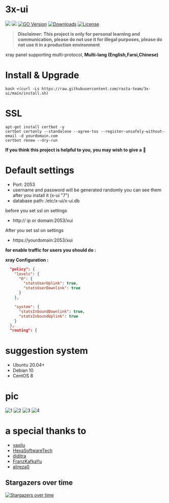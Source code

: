 # 3x-ui
![](https://img.shields.io/github/v/release/mhsanaei/3x-ui.svg)
![](https://img.shields.io/github/actions/workflow/status/mhsanaei/3x-ui/release.yml.svg)
[![GO Version](https://img.shields.io/github/go-mod/go-version/mhsanaei/3x-ui.svg)](https://img.shields.io/github/go-mod/go-version/mhsanaei/3x-ui)
[![Downloads](https://img.shields.io/github/downloads/mhsanaei/3x-ui/total.svg)](https://img.shields.io/github/downloads/mhsanaei/3x-ui/total)
[![License](https://img.shields.io/badge/license-GPL%20V3-blue.svg?longCache=true)](https://www.gnu.org/licenses/gpl-3.0.en.html)

> **Disclaimer: This project is only for personal learning and communication, please do not use it for illegal purposes, please do not use it in a production environment**

xray panel supporting multi-protocol, **Multi-lang (English,Farsi,Chinese)**

# Install & Upgrade

```
bash <(curl -Ls https://raw.githubusercontent.com/rasta-team/3x-ui/main/install.sh)
```

# SSL
```
apt-get install certbot -y
certbot certonly --standalone --agree-tos --register-unsafely-without-email -d yourdomain.com
certbot renew --dry-run
```

**If you think this project is helpful to you, you may wish to give a** :star2: 

# Default settings

- Port: 2053
- username and password will be generated randomly you can see them after you install it (x-ui "7")
- database path: /etc/x-ui/x-ui.db

before you set ssl on settings
- http:// ip or domain:2053/xui

After you set ssl on settings 
- https://yourdomain:2053/xui

**for enable traffic for users you should do :**

**xray Configuration :**
```json
  "policy": {
    "levels": {
      "0": {
        "statsUserUplink": true,
        "statsUserDownlink": true
      }
    },

    "system": {
      "statsInboundDownlink": true,
      "statsInboundUplink": true
    }
  },
  "routing": {
```

# suggestion system
- Ubuntu 20.04+
- Debian 10
- CentOS 8

# pic

![1](https://raw.githubusercontent.com/MHSanaei/3x-ui/main/media/1.png)
![2](https://raw.githubusercontent.com/MHSanaei/3x-ui/main/media/2.png)
![3](https://raw.githubusercontent.com/MHSanaei/3x-ui/main/media/3.png)
![4](https://raw.githubusercontent.com/MHSanaei/3x-ui/main/media/4.png)

# a special thanks to
- [vaxilu](https://github.com/vaxilu/)
- [HexaSoftwareTech](https://github.com/HexaSoftwareTech/)
- [diditra](https://github.com/diditra/)
- [FranzKafkaYu](https://github.com/FranzKafkaYu)
- [alireza0](https://github.com/alireza0/)


## Stargazers over time

[![Stargazers over time](https://starchart.cc/MHSanaei/3x-ui.svg)](https://starchart.cc/MHSanaei/3x-ui)
